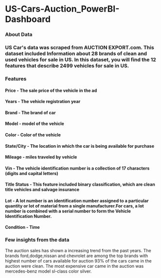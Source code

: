# US-Cars-Auction_PowerBI-Dashboard

### About Data

### US Car's data was scraped from AUCTION EXPORT.com. This dataset included Information about 28 brands of clean and used vehicles for sale in US. In this dataset, you will find the 12 features that describe 2499 vehicles for sale in US.


### Features


#### Price	-	      The sale price of the vehicle in the ad
#### Years	-       The vehicle registration year
#### Brand	- 	    The brand of car
#### Model	-       model of the vehicle
#### Color	-       Color of the vehicle
#### State/City - 	The location in which the car is being available for purchase
#### Mileage	-   	miles traveled by vehicle
#### Vin	-       	The vehicle identification number is a collection of 17 characters (digits and capital letters)
#### Title Status - This feature included binary classification, which are clean title vehicles and salvage insurance
#### Lot	-         A lot number is an identification number assigned to a particular quantity or lot of material from a single manufacturer.For cars, a lot number is combined with a serial number to form the Vehicle Identification Number.
#### Condition	-   Time


### Few insights from the data

The auction sales has shown a increasing trend from the past years.
The brands ford,dodge,nissan and chevrolet are among the top brands with highest number of cars available for auction
93% of the cars came in the auction were clean.
The most expensive car came in the auction was mercedes-benz model sl-class color silver.

